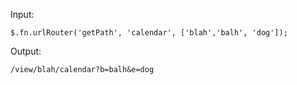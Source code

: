 Input: 

`$.fn.urlRouter('getPath', 'calendar', ['blah','balh', 'dog']);`

Output:

`/view/blah/calendar?b=balh&e=dog`	
